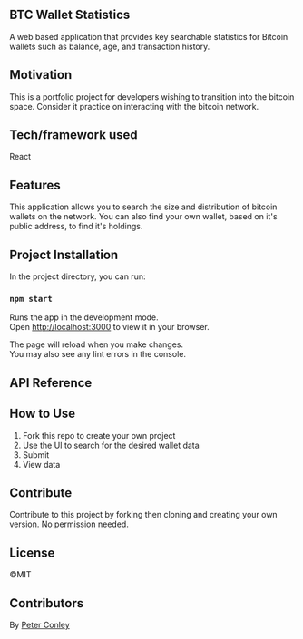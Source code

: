## BTC Wallet Statistics

A web based application that provides key searchable statistics for Bitcoin wallets such as balance, age, and transaction history.

## Motivation

This is a portfolio project for developers wishing to transition into the bitcoin space. Consider it practice on interacting with the bitcoin network.

## Tech/framework used

React

## Features

This application allows you to search the size and distribution of bitcoin wallets on the network. You can also find your own wallet, based on it's public address, to find it's holdings.

## Project Installation

In the project directory, you can run:

### `npm start`

Runs the app in the development mode.\
Open [http://localhost:3000](http://localhost:3000) to view it in your browser.

The page will reload when you make changes.\
You may also see any lint errors in the console.

## API Reference



## How to Use

1. Fork this repo to create your own project
2. Use the UI to search for the desired wallet data
3. Submit
4. View data

## Contribute

Contribute to this project by forking then cloning and creating your own version. No permission needed.

## License

©MIT 

## Contributors

By [Peter Conley](https://github.com/peterdavidconley)



